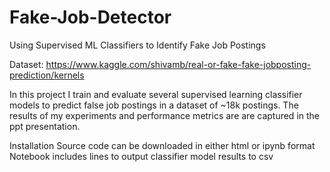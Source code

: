# Fake-Job-Detector

Using Supervised ML Classifiers to Identify Fake Job Postings

Dataset: https://www.kaggle.com/shivamb/real-or-fake-fake-jobposting-prediction/kernels

In this project I train and evaluate several supervised learning classifier models to predict false job postings in a dataset of ~18k postings. The results of my experiments and performance metrics are are captured in the ppt presentation.

Installation
Source code can be downloaded in either html or ipynb format Notebook includes lines to output classifier model results to csv
